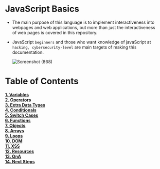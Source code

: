 # JavaScript Basics 

- The main purpose of this language is to implement interactiveness into webpages and web applications, but more than just the interactiveness of web pages is covered in this repository.

- JavaScript `beginners` and those who want knowledge of javaScript at `hacking, cybersecurity-level` are main targets of making this documentation.

  ![Screenshot (868)](https://user-images.githubusercontent.com/63872951/186121539-48e25bf0-de5c-461d-bd9c-19e9dbc8ec66.png)

# Table of Contents

**[1. Variables](https://github.com/ShubhamJagtap2000/JavaScript-Basics/tree/main/01%20Variables)**<br>
**[2. Operators](https://github.com/ShubhamJagtap2000/JavaScript-Basics/tree/main/02%20Operators)**<br>
**[3. Extra Data Types](https://github.com/ShubhamJagtap2000/JavaScript-Basics/tree/main/03%20Extra%20Data%20Types)**<br>
**[4. Conditionals](https://github.com/ShubhamJagtap2000/JavaScript-Basics/tree/main/04%20Conditionals)**<br>
**[5. Switch Cases](https://github.com/ShubhamJagtap2000/JavaScript-Basics/tree/main/05%20Switch%20Cases)**<br>
**[6. Functions](https://github.com/ShubhamJagtap2000/JavaScript-Basics/tree/main/06%20Functions)**<br>
**[7. Objects](https://github.com/ShubhamJagtap2000/JavaScript-Basics/tree/main/07%20Objects)**<br>
**[8. Arrays](https://github.com/ShubhamJagtap2000/JavaScript-Basics/tree/main/08%20Arrays)**<br>
**[9. Loops](https://github.com/ShubhamJagtap2000/JavaScript-Basics/tree/main/09%20Loops)**<br>
**[10. DOM](https://github.com/ShubhamJagtap2000/JavaScript-Basics/tree/main/10%20DOM)**<br>
**[11. XSS](https://github.com/ShubhamJagtap2000/JavaScript-Basics/tree/main/11%20XSS)**<br>
**[12. Resources](https://github.com/ShubhamJagtap2000/JavaScript-Basics/tree/main/12%20Important%20Resources)**<br>
**[13. QnA](https://github.com/ShubhamJagtap2000/JavaScript-Basics/tree/main/13%20Rooms%20QnA)**<br>
**[14. Next Steps](https://github.com/ShubhamJagtap2000/JavaScript-Basics/tree/main/14%20Next%20Steps)**
